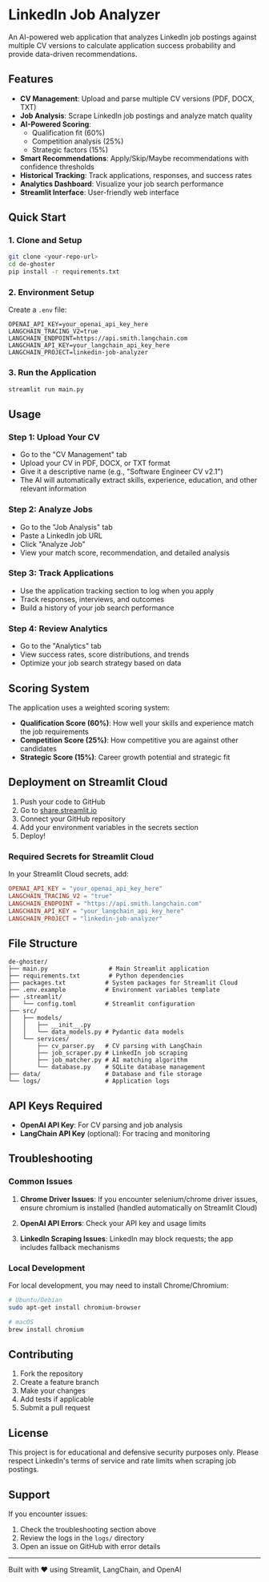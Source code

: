 # LinkedIn Job Analyzer

An AI-powered web application that analyzes LinkedIn job postings against multiple CV versions to calculate application success probability and provide data-driven recommendations.

## Features

- **CV Management**: Upload and parse multiple CV versions (PDF, DOCX, TXT)
- **Job Analysis**: Scrape LinkedIn job postings and analyze match quality
- **AI-Powered Scoring**: 
  - Qualification fit (60%)
  - Competition analysis (25%) 
  - Strategic factors (15%)
- **Smart Recommendations**: Apply/Skip/Maybe recommendations with confidence thresholds
- **Historical Tracking**: Track applications, responses, and success rates
- **Analytics Dashboard**: Visualize your job search performance
- **Streamlit Interface**: User-friendly web interface

## Quick Start

### 1. Clone and Setup

```bash
git clone <your-repo-url>
cd de-ghoster
pip install -r requirements.txt
```

### 2. Environment Setup

Create a `.env` file:

```env
OPENAI_API_KEY=your_openai_api_key_here
LANGCHAIN_TRACING_V2=true
LANGCHAIN_ENDPOINT=https://api.smith.langchain.com
LANGCHAIN_API_KEY=your_langchain_api_key_here
LANGCHAIN_PROJECT=linkedin-job-analyzer
```

### 3. Run the Application

```bash
streamlit run main.py
```

## Usage

### Step 1: Upload Your CV
- Go to the "CV Management" tab
- Upload your CV in PDF, DOCX, or TXT format
- Give it a descriptive name (e.g., "Software Engineer CV v2.1")
- The AI will automatically extract skills, experience, education, and other relevant information

### Step 2: Analyze Jobs
- Go to the "Job Analysis" tab
- Paste a LinkedIn job URL
- Click "Analyze Job"
- View your match score, recommendation, and detailed analysis

### Step 3: Track Applications
- Use the application tracking section to log when you apply
- Track responses, interviews, and outcomes
- Build a history of your job search performance

### Step 4: Review Analytics
- Go to the "Analytics" tab
- View success rates, score distributions, and trends
- Optimize your job search strategy based on data

## Scoring System

The application uses a weighted scoring system:

- **Qualification Score (60%)**: How well your skills and experience match the job requirements
- **Competition Score (25%)**: How competitive you are against other candidates
- **Strategic Score (15%)**: Career growth potential and strategic fit

## Deployment on Streamlit Cloud

1. Push your code to GitHub
2. Go to [share.streamlit.io](https://share.streamlit.io)
3. Connect your GitHub repository
4. Add your environment variables in the secrets section
5. Deploy!

### Required Secrets for Streamlit Cloud

In your Streamlit Cloud secrets, add:

```toml
OPENAI_API_KEY = "your_openai_api_key_here"
LANGCHAIN_TRACING_V2 = "true"
LANGCHAIN_ENDPOINT = "https://api.smith.langchain.com"
LANGCHAIN_API_KEY = "your_langchain_api_key_here"
LANGCHAIN_PROJECT = "linkedin-job-analyzer"
```

## File Structure

```
de-ghoster/
├── main.py                 # Main Streamlit application
├── requirements.txt        # Python dependencies
├── packages.txt           # System packages for Streamlit Cloud
├── .env.example           # Environment variables template
├── .streamlit/
│   └── config.toml        # Streamlit configuration
├── src/
│   ├── models/
│   │   ├── __init__.py
│   │   └── data_models.py # Pydantic data models
│   └── services/
│       ├── cv_parser.py   # CV parsing with LangChain
│       ├── job_scraper.py # LinkedIn job scraping
│       ├── job_matcher.py # AI matching algorithm
│       └── database.py    # SQLite database management
├── data/                  # Database and file storage
└── logs/                  # Application logs
```

## API Keys Required

- **OpenAI API Key**: For CV parsing and job analysis
- **LangChain API Key** (optional): For tracing and monitoring

## Troubleshooting

### Common Issues

1. **Chrome Driver Issues**: If you encounter selenium/chrome driver issues, ensure chromium is installed (handled automatically on Streamlit Cloud)

2. **OpenAI API Errors**: Check your API key and usage limits

3. **LinkedIn Scraping Issues**: LinkedIn may block requests; the app includes fallback mechanisms

### Local Development

For local development, you may need to install Chrome/Chromium:

```bash
# Ubuntu/Debian
sudo apt-get install chromium-browser

# macOS
brew install chromium
```

## Contributing

1. Fork the repository
2. Create a feature branch
3. Make your changes
4. Add tests if applicable
5. Submit a pull request

## License

This project is for educational and defensive security purposes only. Please respect LinkedIn's terms of service and rate limits when scraping job postings.

## Support

If you encounter issues:
1. Check the troubleshooting section above
2. Review the logs in the `logs/` directory
3. Open an issue on GitHub with error details

---

Built with ❤️ using Streamlit, LangChain, and OpenAI